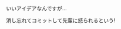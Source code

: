 いいアイデアなんですが...

消し忘れてコミットして先輩に怒られるという! <!-- .element: class="fragment" data-fragment-index="1" style="font-size: 120%; color: red" -->
